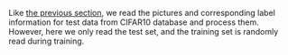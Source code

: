 ﻿Like [the previous section](https://thoughtworksinc.github.io/DeepLearning.scala/demo/SoftmaxLinearClassifier.html), we read the pictures and corresponding label information for test data from CIFAR10 database and process them. However, here we only read the test set, and the training set is randomly read during training.